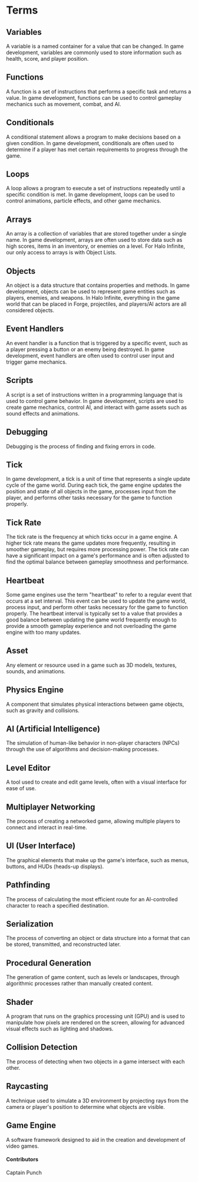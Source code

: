 # Terms

## Variables

A variable is a named container for a value that can be changed. In game development, variables are commonly used to store information such as health, score, and player position.

## Functions

A function is a set of instructions that performs a specific task and returns a value. In game development, functions can be used to control gameplay mechanics such as movement, combat, and AI.

## Conditionals

A conditional statement allows a program to make decisions based on a given condition. In game development, conditionals are often used to determine if a player has met certain requirements to progress through the game.

## Loops

A loop allows a program to execute a set of instructions repeatedly until a specific condition is met. In game development, loops can be used to control animations, particle effects, and other game mechanics.

## Arrays

An array is a collection of variables that are stored together under a single name. In game development, arrays are often used to store data such as high scores, items in an inventory, or enemies on a level. For Halo Infinite, our only access to arrays is with Object Lists.

## Objects

An object is a data structure that contains properties and methods. In game development, objects can be used to represent game entities such as players, enemies, and weapons. In Halo Infinite, everything in the game world that can be placed in Forge, projectiles, and players/AI actors are all considered objects.

## Event Handlers

An event handler is a function that is triggered by a specific event, such as a player pressing a button or an enemy being destroyed. In game development, event handlers are often used to control user input and trigger game mechanics.

## Scripts

A script is a set of instructions written in a programming language that is used to control game behavior. In game development, scripts are used to create game mechanics, control AI, and interact with game assets such as sound effects and animations.

## Debugging

Debugging is the process of finding and fixing errors in code.

## Tick

In game development, a tick is a unit of time that represents a single update cycle of the game world. During each tick, the game engine updates the position and state of all objects in the game, processes input from the player, and performs other tasks necessary for the game to function properly.

## Tick Rate

The tick rate is the frequency at which ticks occur in a game engine. A higher tick rate means the game updates more frequently, resulting in smoother gameplay, but requires more processing power. The tick rate can have a significant impact on a game's performance and is often adjusted to find the optimal balance between gameplay smoothness and performance.

## Heartbeat

Some game engines use the term "heartbeat" to refer to a regular event that occurs at a set interval. This event can be used to update the game world, process input, and perform other tasks necessary for the game to function properly. The heartbeat interval is typically set to a value that provides a good balance between updating the game world frequently enough to provide a smooth gameplay experience and not overloading the game engine with too many updates.

## Asset

Any element or resource used in a game such as 3D models, textures, sounds, and animations.

## Physics Engine

A component that simulates physical interactions between game objects, such as gravity and collisions.

## AI (Artificial Intelligence)

The simulation of human-like behavior in non-player characters (NPCs) through the use of algorithms and decision-making processes.

## Level Editor

A tool used to create and edit game levels, often with a visual interface for ease of use.

## Multiplayer Networking

The process of creating a networked game, allowing multiple players to connect and interact in real-time.

## UI (User Interface)

The graphical elements that make up the game's interface, such as menus, buttons, and HUDs (heads-up displays).

## Pathfinding

The process of calculating the most efficient route for an AI-controlled character to reach a specified destination.

## Serialization

The process of converting an object or data structure into a format that can be stored, transmitted, and reconstructed later.

## Procedural Generation

The generation of game content, such as levels or landscapes, through algorithmic processes rather than manually created content.

## Shader

A program that runs on the graphics processing unit (GPU) and is used to manipulate how pixels are rendered on the screen, allowing for advanced visual effects such as lighting and shadows.

## Collision Detection

The process of detecting when two objects in a game intersect with each other.

## Raycasting

A technique used to simulate a 3D environment by projecting rays from the camera or player's position to determine what objects are visible.

## Game Engine

A software framework designed to aid in the creation and development of video games.

#### Contributors

Captain Punch
